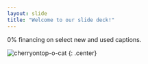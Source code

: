 ```yaml
---
layout: slide
title: "Welcome to our slide deck!"
---
```


0% financing on select new and used captions.

![cherryontop-o-cat](https://octodex.github.com/images/cherryontop-o-cat.png)
{: .center}
